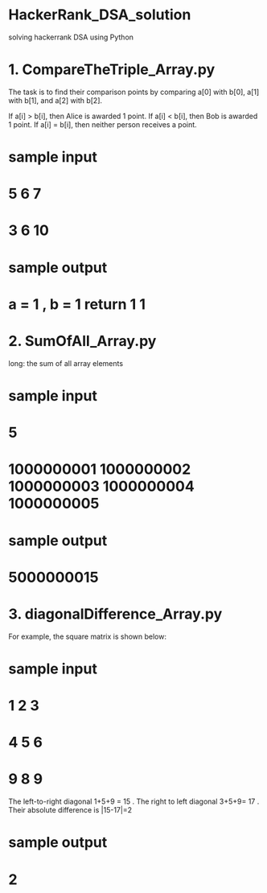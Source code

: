 # HackerRank_DSA_solution
solving hackerrank DSA using Python

# 1. CompareTheTriple_Array.py
The task is to find their comparison points by comparing a[0] with b[0], a[1] with b[1], and a[2] with b[2].

If a[i] > b[i], then Alice is awarded 1 point.
If a[i] < b[i], then Bob is awarded 1 point.
If a[i] = b[i], then neither person receives a point.

# sample input 
# 5 6 7
# 3 6 10
# sample output
# a = 1 , b = 1  return 1 1

# 2. SumOfAll_Array.py
long: the sum of all array elements
# sample input 
# 5
# 1000000001 1000000002 1000000003 1000000004 1000000005
# sample output
# 5000000015

# 3. diagonalDifference_Array.py
For example, the square matrix  is shown below:
# sample input 
# 1 2 3
# 4 5 6
# 9 8 9 
The left-to-right diagonal 1+5+9 = 15 . The right to left diagonal 3+5+9= 17 . Their absolute difference is |15-17|=2
# sample output
# 2
